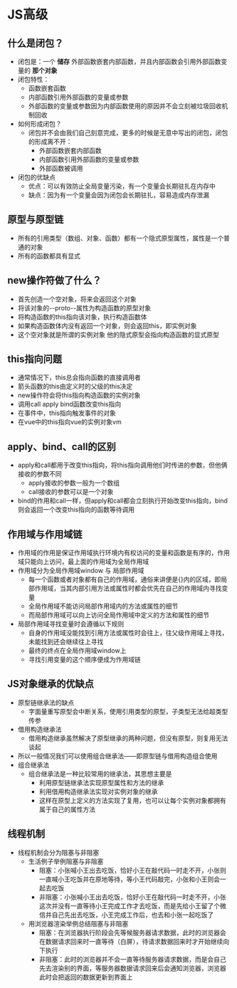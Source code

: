# JS高级

## 什么是闭包？
  - 闭包是：一个 **储存** 外部函数嵌套内部函数，并且内部函数会引用外部函数变量的  **那个对象**
  - 闭包特性：
    - 函数嵌套函数
    - 内部函数引用外部函数的变量或参数
    - 外部函数的变量或参数因为内部函数使用的原因并不会立刻被垃圾回收机制回收
  - 如何形成闭包？
    - 闭包并不会由我们自己刻意完成，更多的时候是无意中写出的闭包，闭包的形成离不开：
      - 外部函数嵌套内部函数
      - 内部函数引用外部函数的变量或参数
      - 外部函数被调用
  - 闭包的优缺点
    - 优点：可以有效防止全局变量污染，有一个变量会长期驻扎在内存中
    - 缺点：因为有一个变量会因为闭包会长期驻扎，容易造成内存泄漏

## 原型与原型链
  - 所有的引用类型（数组、对象、函数）都有一个隐式原型属性，属性是一个普通的对象
  - 所有的函数都具有显式

## new操作符做了什么？
  - 首先创造一个空对象，将来会返回这个对象
  - 将该对象的--proto--属性为构造函数的原型对象
  - 将构造函数的this指向该对象，执行构造函数体
  - 如果构造函数体内没有返回一个对象，则会返回this，即实例对象
  - 这个空对象就是所谓的实例对象 他的隐式原型会指向构造函数的显式原型

## this指向问题
  - 通常情况下，this总会指向函数的直接调用者
  - 箭头函数的this由定义时的父级的this决定
  - new操作符会将this指向构造函数的实例对象
  - 调用call apply bind函数改变this指向
  - 在事件中，this指向触发事件的对象
  - 在vue中的this指向vue的实例对象vm

## apply、bind、call的区别
  - apply和call都用于改变this指向，将this指向调用他们时传进的参数，但他俩接收的参数不同
    - apply接收的参数一般为一个数组
    - call接收的参数可以是一个对象
  - bind的作用和call一样，但apply和call都会立刻执行开始改变this指向，bind则会返回一个改变this指向的函数等待调用

## 作用域与作用域链
- 作用域的作用是保证作用域执行环境内有权访问的变量和函数是有序的，作用域只能向上访问，最上面的作用域为全局作用域
- 作用域分为全局作用域window 与 局部作用域  
  - 每一个函数或者对象都有自己的作用域，通俗来讲便是{}内的区域，即局部作用域，当其内部引用方法或属性时都会优先在自己的作用域内寻找变量
  - 全局作用域不能访问局部作用域内的方法或属性的细节
  - 而局部作用域可以向上访问全局作用域中定义的方法和属性的细节
- 局部作用域寻找变量时会遵循以下规则
  - 自身的作用域没能找到引用方法或属性时会往上，往父级作用域上寻找，未能找到还会继续往上寻找
  - 最终的终点在全局作用域window上
  - 寻找引用变量的这个顺序便成为作用域链

## JS对象继承的优缺点
  - 原型链继承法的缺点
    - 字面量重写原型会中断关系，使用引用类型的原型，子类型无法给超类型传参
  - 借用构造继承法
    - 借用构造继承虽然解决了原型继承的两种问题，但没有原型，则复用无法谈起
  - 所以一般情况我们可以使用组合继承法——即原型链与借用构造组合使用
  - 组合继承法
    - 组合继承法是一种比较常用的继承法，其思想主要是
      - 利用原型链继承法实现原型属性和方法的继承
      - 利用借用构造继承法实现对实例对象的继承
      - 这样在原型上定义的方法实现了复用，也可以让每个实例对象都拥有属于自己的属性方法

## 线程机制 
  - 线程机制会分为阻塞与非阻塞
    - 生活例子举例阻塞与非阻塞
      - 阻塞：小张喊小王出去吃饭，恰好小王在敲代码一时走不开，小张则一直喊小王吃饭并在原地等待，等小王代码敲完，小张和小王则会一起去吃饭
      - 非阻塞：小张喊小王出去吃饭，恰好小王在敲代码一时走不开，小张这次并没有一直等待小王完成工作才去吃饭，而是先给小王留了个微信并自己先出去吃饭，小王完成工作后，也去和小张一起吃饭了
    - 用浏览器渲染举例总结阻塞与非阻塞
      - 阻塞：在浏览器执行阶段会先等候服务器请求数据，此时的浏览器会在数据请求回来时一直等待（白屏），待请求数据回来时才开始继续向下执行
      - 非阻塞：此时的浏览器并不会一直等待服务器请求数据，而是会自己先去渲染别的界面，等服务器数据请求回来后会通知浏览器，浏览器此时会把返回的数据更新到界面上



